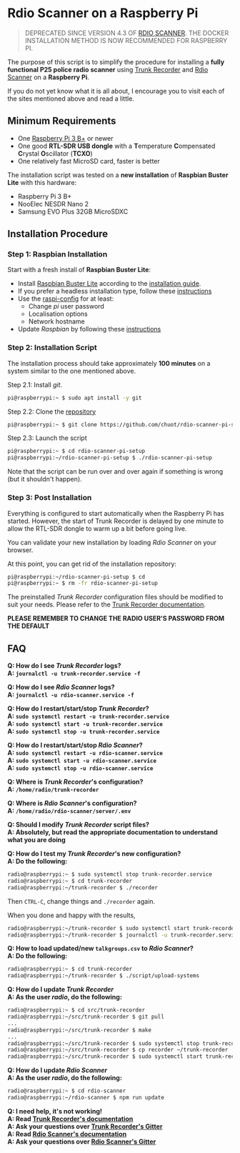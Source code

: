 # Rdio Scanner on a Raspberry Pi

> DEPRECATED SINCE VERSION 4.3 OF [RDIO SCANNER](https://github.com/chuot/rdio-scanner). THE DOCKER INSTALLATION METHOD IS NOW RECOMMENDED FOR RASPBERRY PI.

The purpose of this script is to simplify the procedure for installing a **fully functional P25 police radio scanner** using [Trunk Recorder](https://github.com/robotastic/trunk-recorder) and [Rdio Scanner](https://github.com/chuot/rdio-scanner) on a **Raspberry Pi**.

If you do not yet know what it is all about, I encourage you to visit each of the sites mentioned above and read a little.

## Minimum Requirements

* One [Raspberry Pi 3 B+](https://www.raspberrypi.org/products/raspberry-pi-3-model-b-plus/) or newer
* One good **RTL-SDR USB dongle** with a **T**emperature **C**ompensated **C**rystal **O**scillator (**TCXO**)
* One relatively fast MicroSD card, faster is better

The installation script was tested on a **new installation** of **Raspbian Buster Lite** with this hardware:

* Raspberry Pi 3 B+
* NooElec NESDR Nano 2
* Samsung EVO Plus 32GB MicroSDXC

## Installation Procedure

### Step 1: Raspbian Installation

Start with a fresh install of **Raspbian Buster Lite**:

* Install [Raspbian Buster Lite](https://www.raspberrypi.org/downloads/raspbian/) according to the [installation guide](https://www.raspberrypi.org/documentation/installation/installing-images/README.md).
* If you prefer a headless installation type, follow these [instructions](https://www.raspberrypi.org/documentation/configuration/wireless/headless.md)
* Use the [raspi-config](https://www.raspberrypi.org/documentation/configuration/raspi-config.md) for at least:
  * Change *pi* user password
  * Localisation options
  * Network hostname
* Update *Raspbian* by following these [instructions](https://www.raspberrypi.org/documentation/raspbian/updating.md)

### Step 2: Installation Script

The installation process should take approximately **100 minutes** on a system similar to the one mentioned above.

Step 2.1: Install *git*.

```bash
pi@raspberrypi:~ $ sudo apt install -y git
```

Step 2.2: Clone the [repository](https://github.com/chuot/rdio-scanner-pi-setup)

```bash
pi@raspberrypi:~ $ git clone https://github.com/chuot/rdio-scanner-pi-setup.git
```

Step 2.3: Launch the script

```bash
pi@raspberrypi:~ $ cd rdio-scanner-pi-setup
pi@raspberrypi:~/rdio-scanner-pi-setup $ ./rdio-scanner-pi-setup
```

Note that the script can be run over and over again if something is wrong (but it shouldn't happen).

### Step 3: Post Installation

Everything is configured to start automatically when the Raspberry Pi has started. However, the start of Trunk Recorder is delayed by one minute to allow the RTL-SDR dongle to warm up a bit before going live.

You can validate your new installation by loading *Rdio Scanner* on your browser.

At this point, you can get rid of the installation repository:

```bash
pi@raspberrypi:~/rdio-scanner-pi-setup $ cd
pi@raspberrypi:~ $ rm -fr rdio-scanner-pi-setup
```

The preinstalled *Trunk Recorder* configuration files should be modified to suit your needs. Please refer to the [Trunk Recorder documentation](https://github.com/robotastic/trunk-recorder/blob/master/README.md).

**PLEASE REMEMBER TO CHANGE THE RADIO USER'S PASSWORD FROM THE DEFAULT**

## FAQ

**Q: How do I see *Trunk Recorder* logs?**\
**A: `journalctl -u trunk-recorder.service -f`**

**Q: How do I see *Rdio Scanner* logs?**\
**A: `journalctl -u rdio-scanner.service -f`**

**Q: How do I restart/start/stop *Trunk Recorder*?**\
**A: `sudo systemctl restart -u trunk-recorder.service`**\
**A: `sudo systemctl start -u trunk-recorder.service`**\
**A: `sudo systemctl stop -u trunk-recorder.service`**

**Q: How do I restart/start/stop *Rdio Scanner*?**\
**A: `sudo systemctl restart -u rdio-scanner.service`**\
**A: `sudo systemctl start -u rdio-scanner.service`**\
**A: `sudo systemctl stop -u rdio-scanner.service`**

**Q: Where is *Trunk Recorder*'s configuration?**\
**A: `/home/radio/trunk-recorder`**

**Q: Where is *Rdio Scanner*'s configuration?**\
**A: `/home/radio/rdio-scanner/server/.env`**

**Q: Should I modify *Trunk Recorder* script files?**\
**A: Absolutely, but read the appropriate documentation to understand what you are doing**

**Q: How do I test my *Trunk Recorder*'s new configuration?**\
**A: Do the following:**

```bash
radio@raspberrypi:~ $ sudo systemctl stop trunk-recorder.service
radio@raspberrypi:~ $ cd trunk-recorder
radio@raspberrypi:~/trunk-recorder $ ./recorder
```

  Then `CTRL-C`, change things and `./recorder` again.

  When you done and happy with the results,

```bash
radio@raspberrypi:~/trunk-recorder $ sudo systemctl start trunk-recorder.service
radio@raspberrypi:~/trunk-recorder $ journalctl -u trunk-recorder.service -f
```

**Q: How to load updated/new `talkgroups.csv` to *Rdio Scanner*?**\
**A: Do the following:**

```bash
radio@raspberrypi:~ $ cd trunk-recorder
radio@raspberrypi:~/trunk-recorder $ ./script/upload-systems
```

**Q: How do I update *Trunk Recorder***\
**A: As the user *radio*, do the following:**

```bash
radio@raspberrypi:~ $ cd src/trunk-recorder
radio@raspberrypi:~/src/trunk-recorder $ git pull
...
radio@raspberrypi:~/src/trunk-recorder $ make
...
radio@raspberrypi:~/src/trunk-recorder $ sudo systemctl stop trunk-recorder
radio@raspberrypi:~/src/trunk-recorder $ cp recorder ~/trunk-recorder
radio@raspberrypi:~/src/trunk-recorder $ sudo systemctl start trunk-recorder
```

**Q: How do I update *Rdio Scanner***\
**A: As the user *radio*, do the following:**

```bash
radio@raspberrypi:~ $ cd rdio-scanner
radio@raspberrypi:~/rdio-scanner $ npm run update
```

**Q: I need help, it's not working!**\
**A: Read [Trunk Recorder's documentation](https://github.com/robotastic/trunk-recorder/blob/master/README.md)**\
**A: Ask your questions over [Trunk Recorder's Gitter](https://gitter.im/trunk-recorder/Lobby)**\
**A: Read [Rdio Scanner's documentation](https://github.com/chuot/rdio-scanner/blob/master/README.md)**\
**A: Ask your questions over [Rdio Scanner's Gitter](https://gitter.im/rdio-scanner/Lobby)**